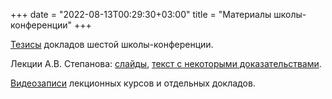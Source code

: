 +++
date = "2022-08-13T00:29:30+03:00"
title = "Материалы школы-конференции"
+++
<p><a href="../Thesis_full_2017.pdf">Тезисы</a> докладов шестой школы-конференции.</p>
</p>
<p>Лекции А.В. Степанова: <a href="http://alexei.stepanov.spb.ru/talks/uniloc17.pdf">слайды</a>, <a href="http://alexei.stepanov.spb.ru/talks/uniloc17-app.pdf">текст с некоторыми доказательствами</a>.</p>
<p><a href="http://www.mathnet.ru/php/conference.phtml?eventID=1&confid=1007&option_lang=rus&if_videolibrary=1">Видеозаписи</a> лекционных курсов и отдельных докладов.
</p>
